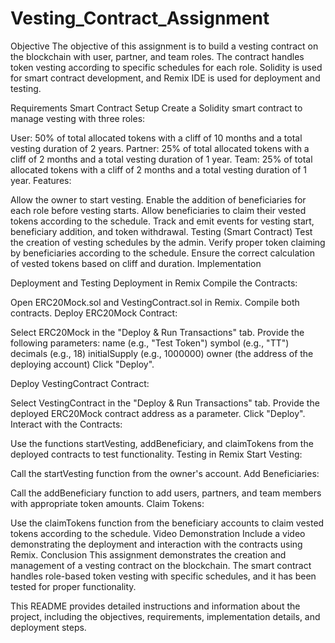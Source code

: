 # Vesting_Contract_Assignment



Objective
The objective of this assignment is to build a vesting contract on the blockchain with user, partner, and team roles. The contract handles token vesting according to specific schedules for each role. Solidity is used for smart contract development, and Remix IDE is used for deployment and testing.

Requirements
Smart Contract Setup
Create a Solidity smart contract to manage vesting with three roles:

User: 50% of total allocated tokens with a cliff of 10 months and a total vesting duration of 2 years.
Partner: 25% of total allocated tokens with a cliff of 2 months and a total vesting duration of 1 year.
Team: 25% of total allocated tokens with a cliff of 2 months and a total vesting duration of 1 year.
Features:

Allow the owner to start vesting.
Enable the addition of beneficiaries for each role before vesting starts.
Allow beneficiaries to claim their vested tokens according to the schedule.
Track and emit events for vesting start, beneficiary addition, and token withdrawal.
Testing (Smart Contract)
Test the creation of vesting schedules by the admin.
Verify proper token claiming by beneficiaries according to the schedule.
Ensure the correct calculation of vested tokens based on cliff and duration.
Implementation


Deployment and Testing
Deployment in Remix
Compile the Contracts:

Open ERC20Mock.sol and VestingContract.sol in Remix.
Compile both contracts.
Deploy ERC20Mock Contract:

Select ERC20Mock in the "Deploy & Run Transactions" tab.
Provide the following parameters:
name (e.g., "Test Token")
symbol (e.g., "TT")
decimals (e.g., 18)
initialSupply (e.g., 1000000)
owner (the address of the deploying account)
Click "Deploy".

Deploy VestingContract Contract:

Select VestingContract in the "Deploy & Run Transactions" tab.
Provide the deployed ERC20Mock contract address as a parameter.
Click "Deploy".
Interact with the Contracts:

Use the functions startVesting, addBeneficiary, and claimTokens from the deployed contracts to test functionality.
Testing in Remix
Start Vesting:

Call the startVesting function from the owner's account.
Add Beneficiaries:

Call the addBeneficiary function to add users, partners, and team members with appropriate token amounts.
Claim Tokens:

Use the claimTokens function from the beneficiary accounts to claim vested tokens according to the schedule.
Video Demonstration
Include a video demonstrating the deployment and interaction with the contracts using Remix.
Conclusion
This assignment demonstrates the creation and management of a vesting contract on the blockchain. The smart contract handles role-based token vesting with specific schedules, and it has been tested for proper functionality.

This README provides detailed instructions and information about the project, including the objectives, requirements, implementation details, and deployment steps.


